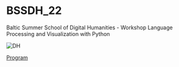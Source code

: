 # BSSDH_22
Baltic Summer School of Digital Humanities - Workshop Language Processing and Visualization with Python

![DH](https://site-512948.mozfiles.com/files/512948/DHbaneris2.gif)

[Program](http://www.digitalhumanities.lv/bssdh/2022/lectures-and-workshops/)
